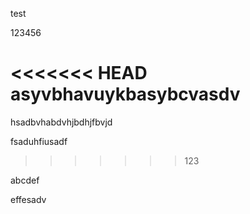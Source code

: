 test

123456

<<<<<<< HEAD
asyvbhavuykbasybcvasdv
=======
hsadbvhabdvhjbdhjfbvjd

fsaduhfiusadf
>>>>>>> 123

abcdef

effesadv